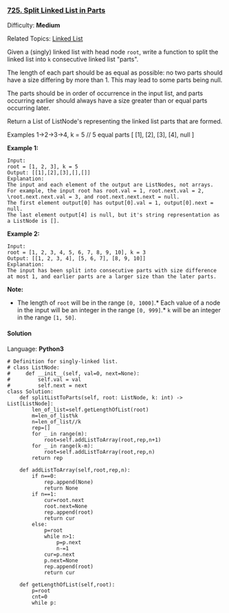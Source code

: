 ### [725\. Split Linked List in Parts](https://leetcode.com/problems/split-linked-list-in-parts/)

Difficulty: **Medium**  

Related Topics: [Linked List](https://leetcode.com/tag/linked-list/)


Given a (singly) linked list with head node `root`, write a function to split the linked list into `k` consecutive linked list "parts".

The length of each part should be as equal as possible: no two parts should have a size differing by more than 1\. This may lead to some parts being null.

The parts should be in order of occurrence in the input list, and parts occurring earlier should always have a size greater than or equal parts occurring later.

Return a List of ListNode's representing the linked list parts that are formed.

Examples 1->2->3->4, k = 5 // 5 equal parts [ [1], [2], [3], [4], null ]

**Example 1:**  

```
Input: 
root = [1, 2, 3], k = 5
Output: [[1],[2],[3],[],[]]
Explanation:
The input and each element of the output are ListNodes, not arrays.
For example, the input root has root.val = 1, root.next.val = 2, \root.next.next.val = 3, and root.next.next.next = null.
The first element output[0] has output[0].val = 1, output[0].next = null.
The last element output[4] is null, but it's string representation as a ListNode is [].
```

**Example 2:**  

```
Input: 
root = [1, 2, 3, 4, 5, 6, 7, 8, 9, 10], k = 3
Output: [[1, 2, 3, 4], [5, 6, 7], [8, 9, 10]]
Explanation:
The input has been split into consecutive parts with size difference at most 1, and earlier parts are a larger size than the later parts.
```

**Note:**

*   The length of `root` will be in the range `[0, 1000]`.*   Each value of a node in the input will be an integer in the range `[0, 999]`.*   `k` will be an integer in the range `[1, 50]`.

#### Solution

Language: **Python3**

```python3
# Definition for singly-linked list.
# class ListNode:
#     def __init__(self, val=0, next=None):
#         self.val = val
#         self.next = next
class Solution:
    def splitListToParts(self, root: ListNode, k: int) -> List[ListNode]:
        len_of_list=self.getLengthOfList(root)
        m=len_of_list%k
        n=len_of_list//k
        rep=[]
        for _ in range(m):
            root=self.addListToArray(root,rep,n+1)
        for _ in range(k-m):
            root=self.addListToArray(root,rep,n)
        return rep
    
    def addListToArray(self,root,rep,n):
        if n==0:
            rep.append(None)
            return None
        if n==1:
            cur=root.next
            root.next=None
            rep.append(root)
            return cur
        else:
            p=root
            while n>1:
                p=p.next
                n-=1
            cur=p.next
            p.next=None
            rep.append(root)
            return cur
        
    def getLengthOfList(self,root):
        p=root
        cnt=0
        while p:
```